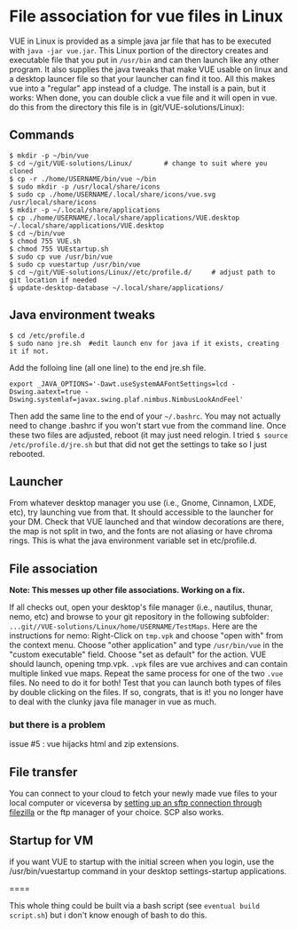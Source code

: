 # File association for vue files in Linux

VUE in Linux is provided as a simple java jar file that has to be executed with `java -jar vue.jar`. This Linux portion of the directory creates and executable file that you put in `/usr/bin` and can then launch like any other program.  It also supplies the java tweaks that make VUE usable on linux and a desktop launcer file so that your launcher can find it too.  All this makes vue into a "regular" app instead of a cludge.  The install is a pain, but it works:  When done, you can double click a vue file and it will open in vue.  do this from the directory this file is in (git/VUE-solutions/Linux):

## Commands
```
$ mkdir -p ~/bin/vue
$ cd ~/git/VUE-solutions/Linux/        # change to suit where you cloned
$ cp -r ./home/USERNAME/bin/vue ~/bin
$ sudo mkdir -p /usr/local/share/icons
$ sudo cp ./home/USERNAME/.local/share/icons/vue.svg /usr/local/share/icons
$ mkdir -p ~/.local/share/applications
$ cp ./home/USERNAME/.local/share/applications/VUE.desktop ~/.local/share/applications/VUE.desktop
$ cd ~/bin/vue
$ chmod 755 VUE.sh
$ chmod 755 VUEstartup.sh
$ sudo cp vue /usr/bin/vue
$ sudo cp vuestartup /usr/bin/vue
$ cd ~/git/VUE-solutions/Linux//etc/profile.d/     # adjust path to git location if needed
$ update-desktop-database ~/.local/share/applications/
```
## Java environment tweaks
```
$ cd /etc/profile.d
$ sudo nano jre.sh  #edit launch env for java if it exists, creating it if not.
```
Add the folloing line (all one line) to the end jre.sh file. 
```
export _JAVA_OPTIONS='-Dawt.useSystemAAFontSettings=lcd -Dswing.aatext=true -Dswing.systemlaf=javax.swing.plaf.nimbus.NimbusLookAndFeel'
```
Then add the same line to the end of your `~/.bashrc`. You may not actually need to change .bashrc if you won't start vue from the command line. Once these two files are adjusted, reboot (it may just need relogin. I tried `$ source /etc/profile.d/jre.sh` but that did not get the settings to take so I just rebooted.  


## Launcher

From whatever desktop manager you use (i.e., Gnome, Cinnamon, LXDE, etc), try launching vue from that. It should accessible to the launcher for your DM. Check that VUE launched and that window decorations are there, the map is not split in two, and the fonts are not aliasing or have chroma rings.  This is what the java environment variable set in etc/profile.d. 


## File association

**Note: This messes up other file associations. Working on a fix.**

If all checks out, open your desktop's file manager (i.e., nautilus, thunar, nemo, etc) and browse to your git repository in the following subfolder: `...git//VUE-solutions/Linux/home/USERNAME/TestMaps`. Here are the instructions for nemo: Right-Click on `tmp.vpk` and choose "open with" from the context menu. Choose "other application" and type `/usr/bin/vue` in the "custom executable" field. Choose "set as default" for the action.  VUE should launch, opening tmp.vpk.  `.vpk` files are vue archives and can contain multiple linked vue maps.  Repeat the same process for one of the two `.vue` files. No need to do it for both! Test that you can launch both types of files by double clicking on the files.  If so, congrats, that is it! you no longer have to deal with the clunky java file manager in vue as much.

### but there is a problem

issue #5 : vue hijacks html and zip extensions.

## File transfer

You can connect to your cloud to fetch your newly made vue files to your local computer or viceversa by [setting up an sftp connection through filezilla](https://docs.aws.amazon.com/transfer/latest/userguide/getting-started-use-the-service.html#filezilla) or the ftp manager of your choice.  SCP also works.  

## Startup for VM

if you want VUE to startup with the initial screen when you login, use the /usr/bin/vuestartup command in your desktop settings-startup applications.

====

This whole thing could be built via a bash script (see `eventual build script.sh`) but i don't know enough of bash to do this.
